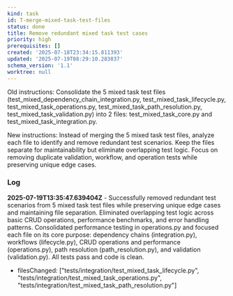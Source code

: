 ```yaml
---
kind: task
id: T-merge-mixed-task-test-files
status: done
title: Remove redundant mixed task test cases
priority: high
prerequisites: []
created: '2025-07-18T23:34:15.811393'
updated: '2025-07-19T08:29:10.283037'
schema_version: '1.1'
worktree: null
---
```

Old instructions:
Consolidate the 5 mixed task test files (test_mixed_dependency_chain_integration.py, test_mixed_task_lifecycle.py, test_mixed_task_operations.py, test_mixed_task_path_resolution.py, test_mixed_task_validation.py) into 2 files: test_mixed_task_core.py and test_mixed_task_integration.py.

New instructions:
Instead of merging the 5 mixed task test files, analyze each file to identify and remove redundant test scenarios. Keep the files separate for maintainability but eliminate overlapping test logic. Focus on removing duplicate validation, workflow, and operation tests while preserving unique edge cases.

### Log


**2025-07-19T13:35:47.639404Z** - Successfully removed redundant test scenarios from 5 mixed task test files while preserving unique edge cases and maintaining file separation. Eliminated overlapping test logic across basic CRUD operations, performance benchmarks, and error handling patterns. Consolidated performance testing in operations.py and focused each file on its core purpose: dependency chains (integration.py), workflows (lifecycle.py), CRUD operations and performance (operations.py), path resolution (path_resolution.py), and validation (validation.py). All tests pass and code is clean.
- filesChanged: ["tests/integration/test_mixed_task_lifecycle.py", "tests/integration/test_mixed_task_operations.py", "tests/integration/test_mixed_task_path_resolution.py"]